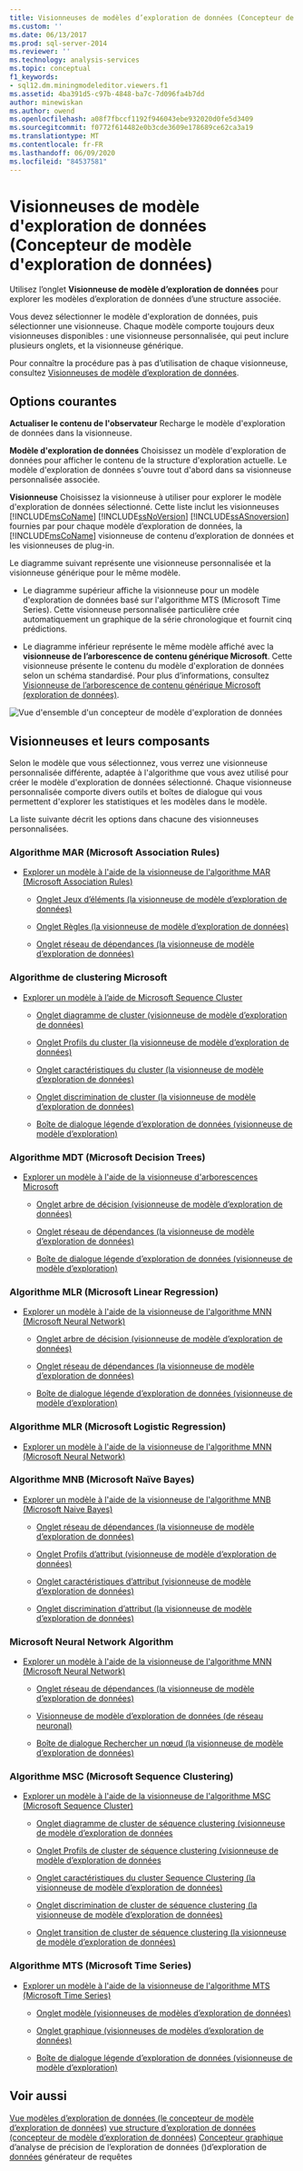 ```yaml
---
title: Visionneuses de modèles d’exploration de données (Concepteur de modèle d’exploration de données) | Microsoft Docs
ms.custom: ''
ms.date: 06/13/2017
ms.prod: sql-server-2014
ms.reviewer: ''
ms.technology: analysis-services
ms.topic: conceptual
f1_keywords:
- sql12.dm.miningmodeleditor.viewers.f1
ms.assetid: 4ba391d5-c97b-4848-ba7c-7d096fa4b7dd
author: minewiskan
ms.author: owend
ms.openlocfilehash: a08f7fbccf1192f946043ebe932020d0fe5d3409
ms.sourcegitcommit: f0772f614482e0b3cde3609e178689ce62ca3a19
ms.translationtype: MT
ms.contentlocale: fr-FR
ms.lasthandoff: 06/09/2020
ms.locfileid: "84537581"
---
```

# <a name="mining-model-viewers-data-mining-model-designer"></a>Visionneuses de modèle d'exploration de données (Concepteur de modèle d'exploration de données)
  Utilisez l’onglet **Visionneuse de modèle d’exploration de données** pour explorer les modèles d’exploration de données d’une structure associée.

 Vous devez sélectionner le modèle d'exploration de données, puis sélectionner une visionneuse. Chaque modèle comporte toujours deux visionneuses disponibles : une visionneuse personnalisée, qui peut inclure plusieurs onglets, et la visionneuse générique.

 Pour connaître la procédure pas à pas d’utilisation de chaque visionneuse, consultez [Visionneuses de modèle d’exploration de données](data-mining/data-mining-model-viewers.md).

## <a name="common-options"></a>Options courantes
 **Actualiser le contenu de l'observateur** Recharge le modèle d'exploration de données dans la visionneuse.

 **Modèle d'exploration de données** Choisissez un modèle d'exploration de données pour afficher le contenu de la structure d'exploration actuelle. Le modèle d'exploration de données s'ouvre tout d'abord dans sa visionneuse personnalisée associée.

 **Visionneuse** Choisissez la visionneuse à utiliser pour explorer le modèle d'exploration de données sélectionné. Cette liste inclut les visionneuses [!INCLUDE[msCoName](../includes/msconame-md.md)] [!INCLUDE[ssNoVersion](../includes/ssnoversion-md.md)] [!INCLUDE[ssASnoversion](../includes/ssasnoversion-md.md)] fournies par pour chaque modèle d’exploration de données, la [!INCLUDE[msCoName](../includes/msconame-md.md)] visionneuse de contenu d’exploration de données et les visionneuses de plug-in.

 Le diagramme suivant représente une visionneuse personnalisée et la visionneuse générique pour le même modèle.

-   Le diagramme supérieur affiche la visionneuse pour un modèle d'exploration de données basé sur l'algorithme MTS (Microsoft Time Series). Cette visionneuse personnalisée particulière crée automatiquement un graphique de la série chronologique et fournit cinq prédictions.

-   Le diagramme inférieur représente le même modèle affiché avec la **visionneuse de l’arborescence de contenu générique Microsoft**. Cette visionneuse présente le contenu du modèle d'exploration de données selon un schéma standardisé. Pour plus d’informations, consultez [Visionneuse de l’arborescence de contenu générique Microsoft &#40;exploration de données&#41;](microsoft-generic-content-tree-viewer-data-mining.md).

 ![Vue d'ensemble d'un concepteur de modèle d'exploration de données](media/generic-mining-model-tab1.gif "Vue d'ensemble d'un concepteur de modèle d'exploration de données")

## <a name="viewers-and-their-components"></a>Visionneuses et leurs composants
 Selon le modèle que vous sélectionnez, vous verrez une visionneuse personnalisée différente, adaptée à l'algorithme que vous avez utilisé pour créer le modèle d'exploration de données sélectionné. Chaque visionneuse personnalisée comporte divers outils et boîtes de dialogue qui vous permettent d'explorer les statistiques et les modèles dans le modèle.

 La liste suivante décrit les options dans chacune des visionneuses personnalisées.

### <a name="microsoft-association-rules-algorithm"></a>Algorithme MAR (Microsoft Association Rules)

-   [Explorer un modèle à l'aide de la visionneuse de l'algorithme MAR (Microsoft Association Rules)](data-mining/browse-a-model-using-the-microsoft-association-rules-viewer.md)

    -   [Onglet Jeux d’éléments &#40;la visionneuse de modèle d’exploration de données&#41;](itemsets-tab-mining-model-viewer.md)

    -   [Onglet Règles &#40;la visionneuse de modèle d’exploration de données&#41;](rules-tab-mining-model-viewer.md)

    -   [Onglet réseau de dépendances &#40;la visionneuse de modèle d’exploration de données&#41;](dependency-network-tab-mining-model-viewer.md)

### <a name="microsoft-clustering-algorithm"></a>Algorithme de clustering Microsoft

-   [Explorer un modèle à l’aide de Microsoft Sequence Cluster](data-mining/browse-a-model-using-the-microsoft-cluster-viewer.md)

    -   [Onglet diagramme de cluster &#40;visionneuse de modèle d’exploration de données&#41;](cluster-diagram-tab-mining-model-viewer.md)

    -   [Onglet Profils du cluster &#40;la visionneuse de modèle d’exploration de données&#41;](cluster-profiles-tab-mining-model-viewer.md)

    -   [Onglet caractéristiques du cluster &#40;la visionneuse de modèle d’exploration de données&#41;](cluster-characteristics-tab-mining-model-viewer.md)

    -   [Onglet discrimination de cluster &#40;la visionneuse de modèle d’exploration de données&#41;](cluster-discrimination-tab-mining-model-viewer.md)

    -   [Boîte de dialogue légende d’exploration de données &#40;visionneuse de modèle d’exploration&#41;](mining-legend-dialog-box-mining-model-viewer.md)

### <a name="microsoft-decision-tree-algorithm"></a>Algorithme MDT (Microsoft Decision Trees)

-   [Explorer un modèle à l'aide de la visionneuse d'arborescences Microsoft](data-mining/browse-a-model-using-the-microsoft-tree-viewer.md)

    -   [Onglet arbre de décision &#40;visionneuse de modèle d’exploration de données&#41;](decision-tree-tab-mining-model-viewer.md)

    -   [Onglet réseau de dépendances &#40;la visionneuse de modèle d’exploration de données&#41;](dependency-network-tab-mining-model-viewer.md)

    -   [Boîte de dialogue légende d’exploration de données &#40;visionneuse de modèle d’exploration&#41;](mining-legend-dialog-box-mining-model-viewer.md)

### <a name="microsoft-linear-regression-algorithm"></a>Algorithme MLR (Microsoft Linear Regression)

-   [Explorer un modèle à l'aide de la visionneuse de l'algorithme MNN (Microsoft Neural Network)](data-mining/browse-a-model-using-the-microsoft-neural-network-viewer.md)

    -   [Onglet arbre de décision &#40;visionneuse de modèle d’exploration de données&#41;](decision-tree-tab-mining-model-viewer.md)

    -   [Onglet réseau de dépendances &#40;la visionneuse de modèle d’exploration de données&#41;](dependency-network-tab-mining-model-viewer.md)

    -   [Boîte de dialogue légende d’exploration de données &#40;visionneuse de modèle d’exploration&#41;](mining-legend-dialog-box-mining-model-viewer.md)

### <a name="microsoft-logistic-regression-algorithm"></a>Algorithme MLR (Microsoft Logistic Regression)

-   [Explorer un modèle à l'aide de la visionneuse de l'algorithme MNN (Microsoft Neural Network)](data-mining/browse-a-model-using-the-microsoft-neural-network-viewer.md)

### <a name="microsoft-nave-bayes-algorithm"></a>Algorithme MNB (Microsoft Naïve Bayes)

-   [Explorer un modèle à l'aide de la visionneuse de l'algorithme MNB (Microsoft Naive Bayes)](data-mining/browse-a-model-using-the-microsoft-naive-bayes-viewer.md)

    -   [Onglet réseau de dépendances &#40;la visionneuse de modèle d’exploration de données&#41;](dependency-network-tab-mining-model-viewer.md)

    -   [Onglet Profils d’attribut &#40;visionneuse de modèle d’exploration de données&#41;](attribute-profiles-tab-mining-model-viewer.md)

    -   [Onglet caractéristiques d’attribut &#40;visionneuse de modèle d’exploration de données&#41;](attribute-characteristics-tab-mining-model-viewer.md)

    -   [Onglet discrimination d’attribut &#40;la visionneuse de modèle d’exploration de données&#41;](attribute-discrimination-tab-mining-model-viewer.md)

### <a name="microsoft-neural-network-algorithm"></a>Microsoft Neural Network Algorithm

-   [Explorer un modèle à l'aide de la visionneuse de l'algorithme MNN (Microsoft Neural Network)](data-mining/browse-a-model-using-the-microsoft-neural-network-viewer.md)

    -   [Onglet réseau de dépendances &#40;la visionneuse de modèle d’exploration de données&#41;](dependency-network-tab-mining-model-viewer.md)

    -   [Visionneuse de modèle d’exploration de données &#40;de réseau neuronal&#41;](neural-network-mining-model-viewer.md)

    -   [Boîte de dialogue Rechercher un nœud &#40;la visionneuse de modèle d’exploration de données&#41;](find-node-dialog-box-mining-model-viewer.md)

### <a name="microsoft-sequence-clustering-algorithm"></a>Algorithme MSC (Microsoft Sequence Clustering)

-   [Explorer un modèle à l'aide de la visionneuse de l'algorithme MSC (Microsoft Sequence Cluster)](data-mining/browse-a-model-using-the-microsoft-sequence-cluster-viewer.md)

    -   [Onglet diagramme de cluster de séquence clustering &#40;visionneuse de modèle d’exploration de données](sequence-clustering-cluster-diagram-tab-mining-model-viewer.md)

    -   [Onglet Profils de cluster de séquence clustering &#40;visionneuse de modèle d’exploration de données](sequence-clustering-cluster-profiles-tab-mining-model-viewer.md)

    -   [Onglet caractéristiques du cluster Sequence Clustering &#40;la visionneuse de modèle d’exploration de données&#41;](sequence-clustering-cluster-characteristics-tab-mining-model-viewer.md)

    -   [Onglet discrimination de cluster de séquence clustering &#40;la visionneuse de modèle d’exploration de données&#41;](sequence-clustering-cluster-discrimination-tab-mining-model-viewer.md)

    -   [Onglet transition de cluster de séquence clustering &#40;la visionneuse de modèle d’exploration de données&#41;](sequence-clustering-cluster-transition-tab-mining-model-viewer.md)

### <a name="microsoft-time-series-algorithm"></a>Algorithme MTS (Microsoft Time Series)

-   [Explorer un modèle à l'aide de la visionneuse de l'algorithme MTS (Microsoft Time Series)](data-mining/browse-a-model-using-the-microsoft-time-series-viewer.md)

    -   [Onglet modèle &#40;visionneuses de modèles d’exploration de données&#41;](model-tab-mining-model-viewers.md)

    -   [Onglet graphique &#40;visionneuses de modèles d’exploration de données&#41;](chart-tab-mining-model-viewers.md)

    -   [Boîte de dialogue légende d’exploration de données &#40;visionneuse de modèle d’exploration&#41;](mining-legend-dialog-box-mining-model-viewer.md)

## <a name="see-also"></a>Voir aussi
 [Vue modèles d’exploration de données &#40;le concepteur de modèle d’exploration de données&#41;](mining-models-view-data-mining-model-designer.md) [vue structure d’exploration de données &#40;concepteur de modèle d’exploration de données&#41;](mining-structure-view-data-mining-model-designer.md) [Concepteur graphique](mining-accuracy-chart-designer-data-mining.md) d’analyse de précision de l’exploration de données &#40;&#41;d’exploration de [données](prediction-query-builder-data-mining.md) générateur de requêtes



